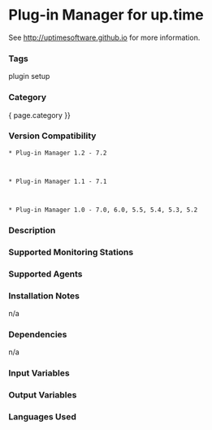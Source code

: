 # Plug-in Manager for up.time

See http://uptimesoftware.github.io for more information.

### Tags 
 plugin   setup  

### Category

{ page.category }}

### Version Compatibility


  
    * Plug-in Manager 1.2 - 7.2
  

  
    * Plug-in Manager 1.1 - 7.1
  

  
    * Plug-in Manager 1.0 - 7.0, 6.0, 5.5, 5.4, 5.3, 5.2
  


### Description


### Supported Monitoring Stations



### Supported Agents


### Installation Notes
<p>n/a</p>


### Dependencies
<p>n/a</p>


### Input Variables


### Output Variables



### Languages Used


